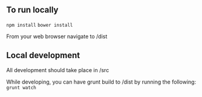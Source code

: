 ## To run locally

`npm install`
`bower install`

From your web browser navigate to /dist

## Local development

All development should take place in /src

While developing, you can have grunt build to /dist by running the following: `grunt watch`